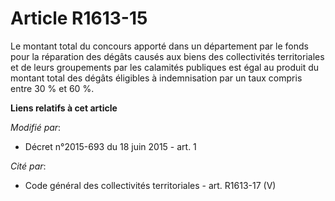 # Article R1613-15

Le montant total du concours apporté dans un département par le fonds pour la réparation des dégâts causés aux biens des
collectivités territoriales et de leurs groupements par les calamités publiques est égal au produit du montant total des
dégâts éligibles à indemnisation par un taux compris entre 30 % et 60 %.

**Liens relatifs à cet article**

_Modifié par_:

  - Décret n°2015-693 du 18 juin 2015 - art. 1

_Cité par_:

  - Code général des collectivités territoriales - art. R1613-17 (V)
